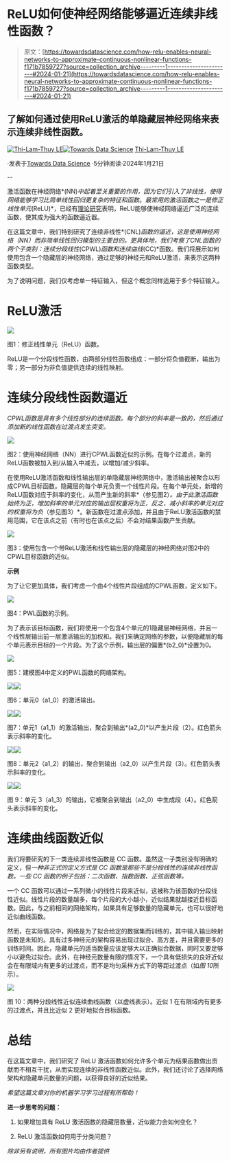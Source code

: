 # ReLU如何使神经网络能够逼近连续非线性函数？

> 原文：[https://towardsdatascience.com/how-relu-enables-neural-networks-to-approximate-continuous-nonlinear-functions-f171b7859727?source=collection_archive---------1-----------------------#2024-01-21](https://towardsdatascience.com/how-relu-enables-neural-networks-to-approximate-continuous-nonlinear-functions-f171b7859727?source=collection_archive---------1-----------------------#2024-01-21)

## 了解如何通过使用ReLU激活的单隐藏层神经网络来表示连续非线性函数。

[](https://medium.com/@lamthuy.lt?source=post_page---byline--f171b7859727--------------------------------)[![Thi-Lam-Thuy LE](../Images/a5af515421fe186f5ad47c532932af03.png)](https://medium.com/@lamthuy.lt?source=post_page---byline--f171b7859727--------------------------------)[](https://towardsdatascience.com/?source=post_page---byline--f171b7859727--------------------------------)[![Towards Data Science](../Images/a6ff2676ffcc0c7aad8aaf1d79379785.png)](https://towardsdatascience.com/?source=post_page---byline--f171b7859727--------------------------------) [Thi-Lam-Thuy LE](https://medium.com/@lamthuy.lt?source=post_page---byline--f171b7859727--------------------------------)

·发表于[Towards Data Science](https://towardsdatascience.com/?source=post_page---byline--f171b7859727--------------------------------) ·5分钟阅读·2024年1月21日

--

激活函数在神经网络*(NN)*中起着至关重要的作用，因为它们引入了非线性，使得网络能够学习比简单线性回归更复杂的特征和函数。最常用的激活函数之一是修正线性单元*(ReLU)*，已经有[理论研究](https://en.wikipedia.org/wiki/Universal_approximation_theorem)表明，ReLU能够使神经网络逼近广泛的连续函数，使其成为强大的函数逼近器。

在这篇文章中，我们特别研究了连续非线性*(CNL)*函数的逼近，这是使用神经网络（NN）而非简单线性回归模型的主要目的。更具体地，我们考察了CNL函数的两个子类别：连续分段线性*(CPWL)*函数和连续曲线*(CC)*函数。我们将展示如何使用包含一个隐藏层的神经网络，通过足够的神经元和ReLU激活，来表示这两种函数类型。

为了说明问题，我们仅考虑单一特征输入，但这个概念同样适用于多个特征输入。

# ReLU激活

![](../Images/e249461664cadb9fb803d9a1a41537b3.png)

图1：修正线性单元（ReLU）函数。

ReLU是一个分段线性函数，由两部分线性函数组成：一部分将负值截断，输出为零；另一部分为非负值提供连续的线性映射。

# 连续分段线性函数逼近

*CPWL函数是具有多个线性部分的连续函数。每个部分的斜率是一致的，然后通过添加新的线性函数在过渡点发生突变。*

![](../Images/f83d489627298162c04ec44a6e727c2f.png)

图2：使用神经网络（NN）进行CPWL函数近似的示例。在每个过渡点，新的ReLU函数被加入到/从输入中减去，以增加/减少斜率。

在使用ReLU激活函数和线性输出层的单隐藏层神经网络中，激活输出被聚合以形成CPWL目标函数。隐藏层的每个单元负责一个线性片段。在每个单元处，新增的ReLU函数对应于斜率的变化，从而产生新的斜率*（参见图2）*。由于此激活函数始终为正，增加斜率的单元对应的输出层权重将为正，反之，减小斜率的单元对应的权重将为负*（参见图3）*。新函数在过渡点添加，并且由于ReLU激活函数的禁用范围，它在该点之前（有时也在该点之后）不会对结果函数产生贡献。

![](../Images/625c25d0d2b613b371adb52150ba4fd0.png)

图3：使用包含一个带ReLU激活和线性输出层的隐藏层的神经网络对图2中的CPWL目标函数的近似。

**示例**

为了让它更加具体，我们考虑一个由4个线性片段组成的CPWL函数，定义如下。

![](../Images/55c82ec41548f85c2cc586fc300cac56.png)

图4：PWL函数的示例。

为了表示该目标函数，我们将使用一个包含4个单元的1隐藏层神经网络，并且一个线性层输出前一层激活输出的加权和。我们来确定网络的参数，以便隐藏层的每个单元表示目标的一个片段。为了这个示例，输出层的偏置*(b2_0)*设置为0。

![](../Images/980a1377e98898a948078d0ac3d8018f.png)

图5：建模图4中定义的PWL函数的网络架构。

![](../Images/c8c5123073a3fe737f0b292152ad1d8a.png)![](../Images/c2dc3ff0289cbb5110ed968fc1cfebb7.png)

图6：单元0（a1_0）的激活输出。

![](../Images/479c32a0674d6f52eecae6d71b0cfc19.png)![](../Images/af866141263ed92ed63c95f0222a2544.png)

图7：单元1（a1_1）的激活输出，聚合到输出*(a2_0)*以产生片段（2）。红色箭头表示斜率的变化。

![](../Images/2cc99c9616fd854e28c2c64dc2db9bdd.png)![](../Images/c2c7c57e436713ba9a76c8380b1c3680.png)

图8：单元2（a1_2）的输出，聚合到输出（a2_0）以产生片段（3）。红色箭头表示斜率的变化。

![](../Images/cc95f6c47f81f48362d89b9f2456ade4.png)![](../Images/eb8a7102340e818e0dc2fc793b9e6c16.png)

图 9：单元 3（a1_3）的输出，它被聚合到输出（a2_0）中生成段（4）。红色箭头表示斜率的变化。

# 连续曲线函数近似

我们将要研究的下一类连续非线性函数是 CC 函数。虽然这一子类别没有明确的定义，但*一种非正式的定义方式是 CC 函数是那些不是分段线性的连续非线性函数。一些 CC 函数的例子包括：二次函数、指数函数、正弦函数等。*

一个 CC 函数可以通过一系列微小的线性片段来近似，这被称为该函数的分段线性近似。线性片段的数量越多，每个片段的大小越小，近似结果就越接近目标函数。因此，与之前相同的网络架构，如果具有足够数量的隐藏单元，也可以很好地近似曲线函数。

然而，在实际情况中，网络是为了拟合给定的数据集而训练的，其中输入输出映射函数是未知的。具有过多神经元的架构容易出现过拟合、高方差，并且需要更多的训练时间。因此，隐藏单元的适当数量应该足够大以正确拟合数据，同时又要足够小以避免过拟合。此外，在神经元数量有限的情况下，一个具有低损失的良好近似会在有限域内有更多的过渡点，而不是均匀采样方式下的等距过渡点（如*图 10*所示）。

![](../Images/259fc3f5bef997908f75399fc78918ca.png)

图 10：两种分段线性近似连续曲线函数（以虚线表示）。近似 1 在有限域内有更多的过渡点，并且比近似 2 更好地拟合目标函数。

# 总结

在这篇文章中，我们研究了 ReLU 激活函数如何允许多个单元为结果函数做出贡献而不相互干扰，从而实现连续的非线性函数近似。此外，我们还讨论了选择网络架构和隐藏单元数量的问题，以获得良好的近似结果。

*希望这篇文章对你的机器学习学习过程有所帮助！*

**进一步思考的问题：**

1.  如果增加具有 ReLU 激活函数的隐藏层数量，近似能力会如何变化？

1.  ReLU 激活函数如何用于分类问题？

*除非另有说明，所有图片均由作者提供*
